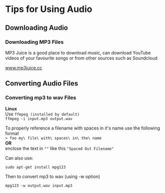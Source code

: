 Tips for Using Audio
======

Downloading Audio
------
  
### Downloading MP3 Files
MP3 Juice is a good place to download music, can download YouTube videos of your favourite songs or from other sources such as Soundcloud  
  
www.mp3juice.cc  
  
Converting Audio Files
------
### Converting mp3 to wav Files  
**Linux**  
Use `ffmpeg (installed by default)`    
`ffmpeg -i input.mp3 output.wav`   
  
To properly reference a filename with spaces in it's name use the following format  
`> foo my\ file\ with\ spaces\ in\ the\ name`  
**OR**  
enclose the text in `""` like this `"Spaced Out Filename"`  

Can also use:  
  
```
sudo apt-get install mpg123
```
Then to convert mp3 to wav (using -w option)
```
mpg123 -w output.wav input.mp3
```  
  

  

  
